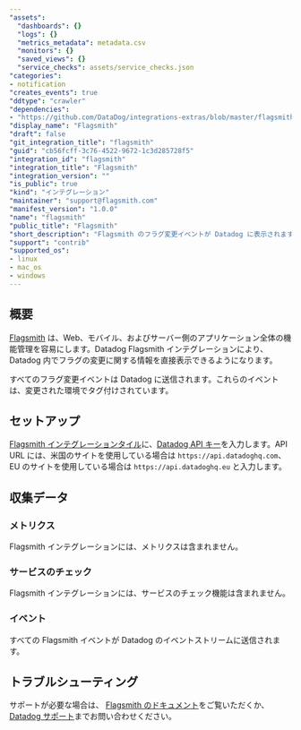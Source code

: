 ```yaml
---
"assets":
  "dashboards": {}
  "logs": {}
  "metrics_metadata": metadata.csv
  "monitors": {}
  "saved_views": {}
  "service_checks": assets/service_checks.json
"categories":
- notification
"creates_events": true
"ddtype": "crawler"
"dependencies":
- "https://github.com/DataDog/integrations-extras/blob/master/flagsmith/README.md"
"display_name": "Flagsmith"
"draft": false
"git_integration_title": "flagsmith"
"guid": "cb56fcff-3c76-4522-9672-1c3d285728f5"
"integration_id": "flagsmith"
"integration_title": "Flagsmith"
"integration_version": ""
"is_public": true
"kind": "インテグレーション"
"maintainer": "support@flagsmith.com"
"manifest_version": "1.0.0"
"name": "flagsmith"
"public_title": "Flagsmith"
"short_description": "Flagsmith のフラグ変更イベントが Datadog に表示されます"
"support": "contrib"
"supported_os":
- linux
- mac_os
- windows
---
```




## 概要

[Flagsmith][1] は、Web、モバイル、およびサーバー側のアプリケーション全体の機能管理を容易にします。Datadog Flagsmith インテグレーションにより、Datadog 内でフラグの変更に関する情報を直接表示できるようになります。

すべてのフラグ変更イベントは Datadog に送信されます。これらのイベントは、変更された環境でタグ付けされています。

## セットアップ

[Flagsmith インテグレーションタイル][2]に、[Datadog API キー][3]を入力します。API URL には、米国のサイトを使用している場合は `https://api.datadoghq.com`、EU のサイトを使用している場合は `https://api.datadoghq.eu` と入力します。

## 収集データ

### メトリクス

Flagsmith インテグレーションには、メトリクスは含まれません。

### サービスのチェック

Flagsmith インテグレーションには、サービスのチェック機能は含まれません。

### イベント

すべての Flagsmith イベントが Datadog のイベントストリームに送信されます。

## トラブルシューティング

サポートが必要な場合は、 [Flagsmith のドキュメント][4]をご覧いただくか、[Datadog サポート][5]までお問い合わせください。

[1]: https://www.flagsmith.com/
[2]: https://app.datadoghq.com/account/settings#integrations/flagsmith
[3]: https://app.datadoghq.com/organization-settings/api-keys
[4]: https://docs.flagsmith.com/integrations/datadog/
[5]: https://docs.datadoghq.com/help/

